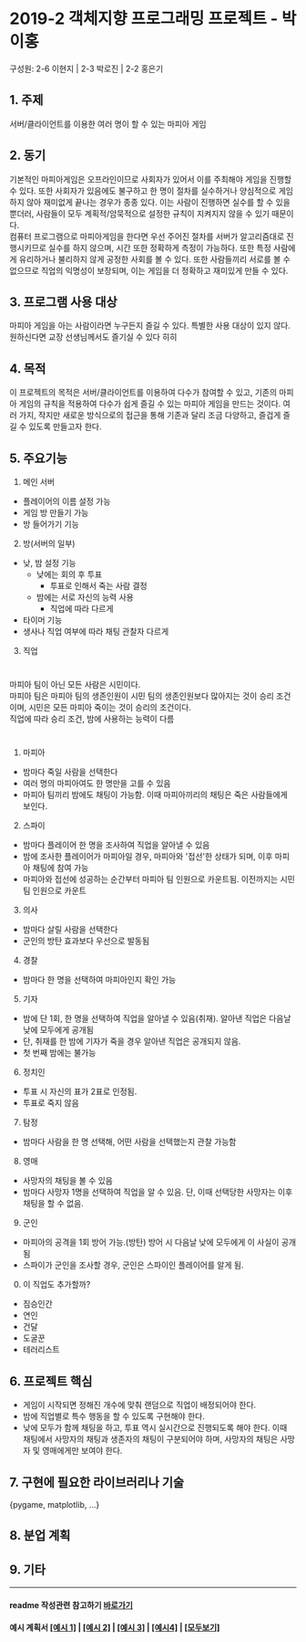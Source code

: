 # 2019-2 객체지향 프로그래밍 프로젝트 - **박이홍**
구성원: 2-6 이현지 | 2-3 박로진 | 2-2 홍은기

## 1. 주제
서버/클라이언트를 이용한 여러 명이 할 수 있는 마피아 게임

## 2. 동기
기본적인 마피아게임은 오프라인이므로 사회자가 있어서 이를 주최해야 게임을 진행할 수 있다. 또한 사회자가 있음에도 불구하고 한 명이 절차를 실수하거나 양심적으로 게임하지 않아 재미없게 끝나는 경우가 종종 있다. 이는 사람이 진행하면 실수를 할 수 있을 뿐더러, 사람들이 모두 계획적/암묵적으로 설정한 규칙이 지켜지지 않을 수 있기 때문이다.\
컴퓨터 프로그램으로 마피아게임을 한다면 우선 주어진 절차를 서버가 알고리즘대로 진행시키므로 실수를 하지 않으며, 시간 또한 정확하게 측정이 가능하다. 또한 특정 사람에게 유리하거나 불리하지 않게 공정한 사회를 볼 수 있다. 또한 사람들끼리 서로를 볼 수 없으므로 직업의 익명성이 보장되며, 이는 게임을 더 정확하고 재미있게 만들 수 있다.

## 3. 프로그램 사용 대상
마피아 게임을 아는 사람이라면 누구든지 즐길 수 있다. 특별한 사용 대상이 있지 않다.\
원하신다면 교장 선생님께서도 즐기실 수 있다 히히

## 4. 목적
이 프로젝트의 목적은 서버/클라이언트를 이용하여 다수가 참여할 수 있고, 기존의 마피아 게임의 규칙을 적용하여 다수가 쉽게 즐길 수 있는 마피아 게임을 만드는 것이다.  여러 가지, 작지만 새로운 방식으로의 접근을 통해 기존과 달리 조금 다양하고, 즐겁게 즐길 수 있도록 만들고자 한다.

## 5. 주요기능
1. 메인 서버
- 플레이어의 이름 설정 가능
- 게임 방 만들기 가능
- 방 들어가기 기능
2. 방(서버의 일부)
- 낮, 밤 설정 기능
  - 낮에는 회의 후 투표
    - 투표로 인해서 죽는 사람 결정
  - 밤에는 서로 자신의 능력 사용
    - 직업에 따라 다르게
- 타이머 기능
- 생사나 직업 여부에 따라 채팅 관찰자 다르게
3. 직업
#
마피아 팀이 아닌 모든 사람은 시민이다.\
마피아 팀은 마피아 팀의 생존인원이 시민 팀의 생존인원보다 많아지는 것이 승리 조건이며, 시민은 모든 마피아  죽이는 것이 승리의 조건이다.\
직업에 따라 승리 조건, 밤에 사용하는 능력이 다름
#
1) 마피아
  - 밤마다 죽일 사람을 선택한다
  - 여러 명의 마피아여도 한 명만을 고를 수 있음
  - 마피아 팀끼리 밤에도 채팅이 가능함. 이때 마피아끼리의 채팅은 죽은 사람들에게 보인다.
2) 스파이
  - 밤마다 플레이어 한 명을 조사하여 직업을 알아낼 수 있음
  - 밤에 조사한 플레이어가 마피아일 경우, 마피아와 '접선'한 상태가 되며, 이후 마피아 채팅에 참여 가능
  - 마피아와 접선에 성공하는 순간부터 마피아 팀 인원으로 카운트됨. 이전까지는 시민 팀 인원으로 카운트
3) 의사
  - 밤마다 살릴 사람을 선택한다
  - 군인의 방탄 효과보다 우선으로 발동됨
4) 경찰
  - 밤마다 한 명을 선택하여 마피아인지 확인 가능
5) 기자
  - 밤에 단 1회, 한 명을 선택하여 직업을 알아낼 수 있음(취재). 알아낸 직업은 다음날 낮에 모두에게 공개됨
  - 단, 취재를 한 밤에 기자가 죽을 경우 알아낸 직업은 공개되지 않음.
  - 첫 번째 밤에는 불가능
6) 정치인
  - 투표 시 자신의 표가 2표로 인정됨.
  - 투표로 죽지 않음
7) 탐정
  - 밤마다 사람을 한 명 선택해, 어떤 사람을 선택했는지 관찰 가능함
8) 영매
  - 사망자의 채팅을 볼 수 있음
  - 밤마다 사망자 1명을 선택하여 직업을 알 수 있음. 단, 이때 선택당한 사망자는 이후 채팅을 할 수 없음.
9) 군인
  - 마피아의 공격을 1회 방어 가능.(방탄) 방어 시 다음날 낮에 모두에게 이 사실이 공개됨
  - 스파이가 군인을 조사할 경우, 군인은 스파이인 플레이어를 알게 됨.
0) 이 직업도 추가할까?
  - 짐승인간
  - 연인
  - 건달
  - 도굴꾼
  - 테러리스트

## 6. 프로젝트 핵심
- 게임이 시작되면 정해진 개수에 맞춰 랜덤으로 직업이 배정되어야 한다.
- 밤에 직업별로 특수 행동을 할 수 있도록 구현해야 한다.
- 낮에 모두가 함께 채팅을 하고, 투표 역시 실시간으로 진행되도록 해야 한다. 이때 채팅에서 사망자의 채팅과 생존자의 채팅이 구분되어야 하며, 사망자의 채팅은 사망자 및 영매에게만 보여야 한다.

## 7. 구현에 필요한 라이브러리나 기술
{pygame, matplotlib,  ...}

## 8. **분업 계획**


## 9. 기타

<hr>

#### readme 작성관련 참고하기 [바로가기](https://heropy.blog/2017/09/30/markdown/)

#### 예시 계획서 [[예시 1]](https://docs.google.com/document/d/1hcuGhTtmiTUxuBtr3O6ffrSMahKNhEj33woE02V-84U/edit?usp=sharing) | [[예시 2]](https://docs.google.com/document/d/1FmxTZvmrroOW4uZ34Xfyyk9ejrQNx6gtsB6k7zOvHYE/edit?usp=sharing) | [[예시 3]](https://github.com/goldmango328/2018-OOP-Python-Light) | [[예시4]](https://github.com/ssy05468/2018-OOP-Python-lightbulb) | [[모두보기]](https://github.com/kadragon/oop_project_ex/network/members)
